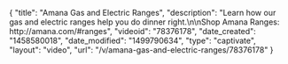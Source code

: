 {
    "title": "Amana Gas and Electric Ranges",
    "description": "Learn how our gas and electric ranges help you do dinner right.\n\nShop Amana Ranges: http:\/\/amana.com\/#ranges",
    "videoid": "78376178",
    "date_created": "1458580018",
    "date_modified": "1499790634",
    "type": "captivate",
    "layout": "video",
    "url": "\/v\/amana-gas-and-electric-ranges\/78376178"
}